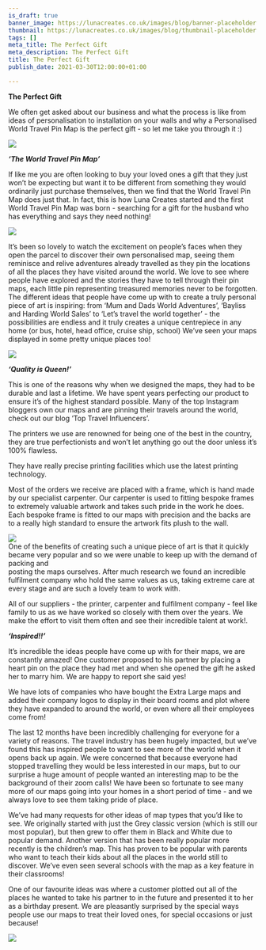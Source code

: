 ```yaml
---
is_draft: true
banner_image: https://lunacreates.co.uk/images/blog/banner-placeholder.jpg
thumbnail: https://lunacreates.co.uk/images/blog/thumbnail-placeholder.jpg
tags: []
meta_title: The Perfect Gift
meta_description: The Perfect Gift
title: The Perfect Gift
publish_date: 2021-03-30T12:00:00+01:00

---
```

**The Perfect Gift**

We often get asked about our business and what the process is like from ideas of personalisation to installation on your walls and why a Personalised World Travel Pin Map is the perfect gift - so let me take you through it :)

![](https://lunacreates.co.uk/images/blog/2dde4091-d6d8-47d7-aa33-9724965ea926.JPG)

**_‘The World Travel Pin Map’_**

If like me you are often looking to buy your loved ones a gift that they just won’t be expecting but want it to be different from something they would ordinarily just purchase themselves, then we find that the World Travel Pin Map does just that. In fact, this is how Luna Creates started and the first World Travel Pin Map was born - searching for a gift for the husband who has everything and says they need nothing!

![](https://lunacreates.co.uk/images/blog/img_0194.jpg)

It’s been so lovely to watch the excitement on people’s faces when they open the parcel to discover their own personalised map, seeing them reminisce and relive adventures already travelled as they pin the locations of all the places they have visited around the world. We love to see where people have explored and the stories they have to tell through their pin maps, each little pin representing treasured memories never to be forgotten. The different ideas that people have come up with to create a truly personal piece of art is inspiring: from ‘Mum and Dads World Adventures’, ‘Bayliss and Harding World Sales’ to ‘Let’s travel the world together’ - the possibilities are endless and it truly creates a unique centrepiece in any home (or bus, hotel, head office, cruise ship, school) We’ve seen your maps displayed in some pretty unique places too!

![](https://lunacreates.co.uk/images/blog/img_0195.jpg)

**_‘Quality is Queen!’_**

This is one of the reasons why when we designed the maps, they had to be durable and last a lifetime. We have spent years perfecting our product to ensure it’s of the highest standard possible. Many of the top Instagram bloggers own our maps and are pinning their travels around the world, check out our blog ‘Top Travel Influencers’.

The printers we use are renowned for being one of the best in the country, they are true perfectionists and won’t let anything go out the door unless it’s 100% flawless.

They have really precise printing facilities which use the latest printing technology.

Most of the orders we receive are placed with a frame, which is hand made by our specialist carpenter. Our carpenter is used to fitting bespoke frames to extremely valuable artwork and takes such pride in the work he does. Each bespoke frame is fitted to our maps with precision and the backs are to a really high standard to ensure the artwork fits plush to the wall.

![](https://lunacreates.co.uk/images/blog/img_0196.jpg)  
One of the benefits of creating such a unique piece of art is that it quickly became very popular and so we were unable to keep up with the demand of packing and   
posting the maps ourselves. After much research we found an incredible fulfilment company who hold the same values as us, taking extreme care at every stage and are such a lovely team to work with.

All of our suppliers - the printer, carpenter and fulfilment company - feel like family to us as we have worked so closely with them over the years. We make the effort to visit them often and see their incredible talent at work!.

**_‘Inspired!!’_**

It’s incredible the ideas people have come up with for their maps, we are constantly amazed! One customer proposed to his partner by placing a heart pin on the place they had met and when she opened the gift he asked her to marry him. We are happy to report she said yes!

We have lots of companies who have bought the Extra Large maps and added their company logos to display in their board rooms and plot where they have expanded to around the world, or even where all their employees come from!

The last 12 months have been incredibly challenging for everyone for a variety of reasons. The travel industry has been hugely impacted, but we’ve found this has inspired people to want to see more of the world when it opens back up again. We were concerned that because everyone had stopped travelling they would be less interested in our maps, but to our surprise a huge amount of people wanted an interesting map to be the background of their zoom calls! We have been so fortunate to see many more of our maps going into your homes in a short period of time - and we always love to see them taking pride of place.

We’ve had many requests for other ideas of map types that you’d like to see. We originally started with just the Grey classic version (which is still our most popular), but then grew to offer them in Black and White due to popular demand. Another version that has been really popular more recently is the children’s map. This has proven to be popular with parents who want to teach their kids about all the places in the world still to discover. We’ve even seen several schools with the map as a key feature in their classrooms!

One of our favourite ideas was where a customer plotted out all of the places he wanted to take his partner to in the future and presented it to her as a birthday present. We are pleasantly surprised by the special ways people use our maps to treat their loved ones, for special occasions or just because!

![](https://lunacreates.co.uk/images/blog/img_0197.jpg)